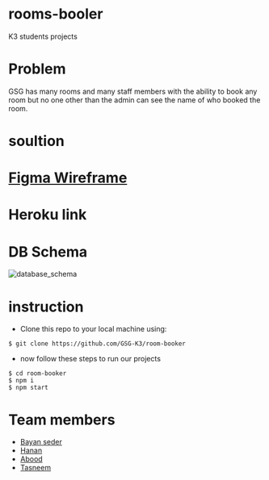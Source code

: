 # rooms-booler
 K3 students projects
# Problem 
GSG has many rooms and many staff members with the ability to book any room but no one other than the admin can see the name of who booked the room.
# soultion

# [Figma Wireframe](https://www.figma.com/file/RECOyIVnPGG9XaqWDfsWLv/room-booking?node-id=0%3A1)

# Heroku link

# DB Schema
![database_schema](https://user-images.githubusercontent.com/55299644/79753879-51ee0680-831f-11ea-852d-46aa3e8b05fb.jpg)

# instruction 
- Clone this repo to your local machine using:
```shell
$ git clone https://github.com/GSG-K3/room-booker
```
- now follow these steps to run our projects
```shell
$ cd room-booker
$ npm i
$ npm start
```
# Team members
- [Bayan seder](https://github.com/bayanseder)
- [Hanan](https://github.com/Hanan795)
- [Abood](https://github.com/aboodswiti)
- [Tasneem](https://github.com/tasneembhiri)
